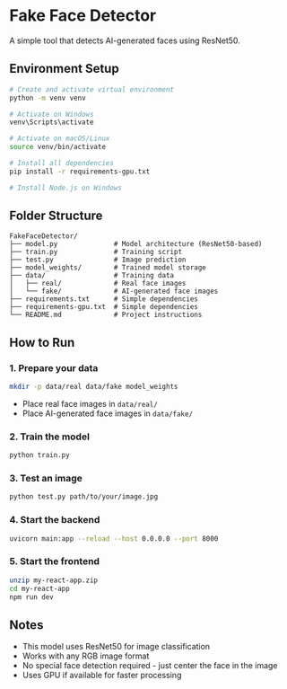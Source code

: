# Fake Face Detector

A simple tool that detects AI-generated faces using ResNet50.

## Environment Setup

```bash
# Create and activate virtual environment
python -m venv venv

# Activate on Windows
venv\Scripts\activate

# Activate on macOS/Linux
source venv/bin/activate

# Install all dependencies
pip install -r requirements-gpu.txt

# Install Node.js on Windows
```

## Folder Structure
```
FakeFaceDetector/
├── model.py              # Model architecture (ResNet50-based)
├── train.py              # Training script
├── test.py               # Image prediction
├── model_weights/        # Trained model storage
├── data/                 # Training data
│   ├── real/             # Real face images
│   └── fake/             # AI-generated face images
├── requirements.txt      # Simple dependencies
├── requirements-gpu.txt  # Simple dependencies
└── README.md             # Project instructions
```

## How to Run

### 1. Prepare your data
```bash
mkdir -p data/real data/fake model_weights
```
- Place real face images in `data/real/`
- Place AI-generated face images in `data/fake/`

### 2. Train the model
```bash
python train.py
```

### 3. Test an image
```bash
python test.py path/to/your/image.jpg
```

### 4. Start the backend
```bash
uvicorn main:app --reload --host 0.0.0.0 --port 8000
```

### 5. Start the frontend
```bash
unzip my-react-app.zip
cd my-react-app
npm run dev
```

## Notes
- This model uses ResNet50 for image classification
- Works with any RGB image format
- No special face detection required - just center the face in the image
- Uses GPU if available for faster processing


